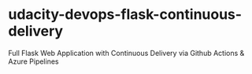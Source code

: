 # udacity-devops-flask-continuous-delivery
Full Flask Web Application with Continuous Delivery via Github Actions &amp; Azure Pipelines

